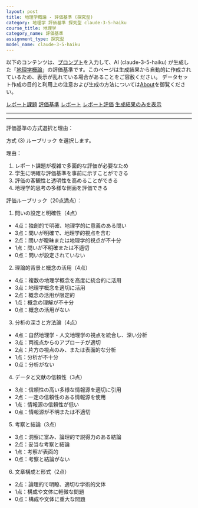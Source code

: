 ```yaml
---
layout: post
title: 地理学概論 - 評価基準 (探究型)
category: 地理学 評価基準 探究型 claude-3-5-haiku
course_title: 地理学
category_name: 評価基準
assignment_type: 探究型
model_name: claude-3-5-haiku
---
```


以下のコンテンツは、[プロンプト](https://github.com/takedatoshiyuki/synthetic_assignments/tree/main/generated/地理学/claude-3-5-haiku/prompt_評価基準-探究型.md)を入力して、AI (claude-3-5-haiku) が生成した「[地理学概論](/contents/地理学/)」の評価基準です。このページは生成結果から自動的に作成されているため、表示が乱れている場合があることをご容赦ください。
データセット作成の目的と利用上の注意および生成の方法については[About](/About)を御覧ください。

[レポート課題](../レポート課題-探究型)
[評価基準](../評価基準-探究型)
[レポート](../レポート-探究型)
[レポート評価](../レポート評価-探究型)
[生成結果のみを表示](https://github.com/takedatoshiyuki/synthetic_assignments/tree/main/generated/地理学/claude-3-5-haiku/評価基準-探究型.md)
  

***
***
  
評価基準の方式選択と理由：

方式 (3) ルーブリック を選択します。

理由：
1. レポート課題が複雑で多面的な評価が必要なため
2. 学生に明確な評価基準を事前に示すことができる
3. 評価の客観性と透明性を高めることができる
4. 地理学的思考の多様な側面を評価できる

評価ルーブリック（20点満点）：

1. 問いの設定と明確性（4点）
- 4点：独創的で明確、地理学的に意義のある問い
- 3点：問いが明確で、地理学的視点を含む
- 2点：問いが曖昧または地理学的視点が不十分
- 1点：問いが不明確または不適切
- 0点：問いが設定されていない

2. 理論的背景と概念の活用（4点）
- 4点：複数の地理学概念を高度に統合的に活用
- 3点：地理学概念を適切に活用
- 2点：概念の活用が限定的
- 1点：概念の理解が不十分
- 0点：概念の活用がない

3. 分析の深さと方法論（4点）
- 4点：自然地理学・人文地理学の視点を統合し、深い分析
- 3点：両視点からのアプローチが適切
- 2点：片方の視点のみ、または表面的な分析
- 1点：分析が不十分
- 0点：分析がない

4. データと文献の信頼性（3点）
- 3点：信頼性の高い多様な情報源を適切に引用
- 2点：一定の信頼性のある情報源を使用
- 1点：情報源の信頼性が低い
- 0点：情報源が不明または不適切

5. 考察と結論（3点）
- 3点：洞察に富み、論理的で説得力のある結論
- 2点：妥当な考察と結論
- 1点：考察が表面的
- 0点：考察と結論がない

6. 文章構成と形式（2点）
- 2点：論理的で明瞭、適切な学術的文体
- 1点：構成や文体に軽微な問題
- 0点：構成や文体に重大な問題
